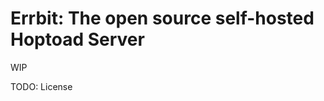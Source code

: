 Errbit: The open source self-hosted Hoptoad Server
=====================================================

WIP

TODO: License